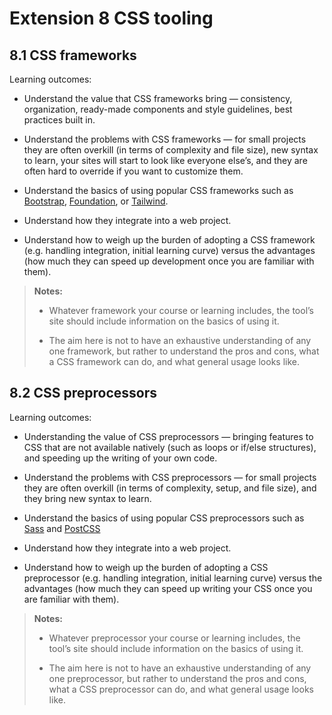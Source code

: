 # Extension 8 CSS tooling

## 8.1 CSS frameworks

Learning outcomes:

- Understand the value that CSS frameworks bring — consistency, organization, ready-made components and style guidelines, best practices built in.

- Understand the problems with CSS frameworks — for small projects they are often overkill (in terms of complexity and file size), new syntax to learn, your sites will start to look like everyone else’s, and they are often hard to override if you want to customize them.

- Understand the basics of using popular CSS frameworks such as [Bootstrap](https://getbootstrap.com/), [Foundation](https://get.foundation/), or [Tailwind](https://tailwindcss.com/).

- Understand how they integrate into a web project.

- Understand how to weigh up the burden of adopting a CSS framework (e.g. handling integration, initial learning curve) versus the advantages (how much they can speed up development once you are familiar with them).

> **Notes:**
> 
> - Whatever framework your course or learning includes, the tool’s site should include information on the basics of using it.
> 
> - The aim here is not to have an exhaustive understanding of any one framework, but rather to understand the pros and cons, what a CSS framework can do, and what general usage looks like.

## 8.2 CSS preprocessors

Learning outcomes:

- Understanding the value of CSS preprocessors — bringing features to CSS that are not available natively (such as loops or if/else structures), and speeding up the writing of your own code.

- Understand the problems with CSS preprocessors — for small projects they are often overkill (in terms of complexity, setup, and file size), and they bring new syntax to learn.

- Understand the basics of using popular CSS preprocessors such as [Sass](https://sass-lang.com/) and [PostCSS](https://postcss.org/)

- Understand how they integrate into a web project.

- Understand how to weigh up the burden of adopting a CSS preprocessor (e.g. handling integration, initial learning curve) versus the advantages (how much they can speed up writing your CSS once you are familiar with them).

> **Notes:**
> 
> - Whatever preprocessor your course or learning includes, the tool’s site should include information on the basics of using it.
> 
> - The aim here is not to have an exhaustive understanding of any one preprocessor, but rather to understand the pros and cons, what a CSS preprocessor can do, and what general usage looks like.
